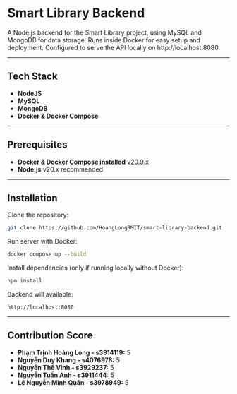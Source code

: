 # Smart Library Backend

A Node.js backend for the Smart Library project, using MySQL and MongoDB for data storage.
Runs inside Docker for easy setup and deployment.
Configured to serve the API locally on http://localhost:8080.

---

## Tech Stack
- **NodeJS**
- **MySQL**
- **MongoDB**
- **Docker & Docker Compose**

---

## Prerequisites
- **Docker & Docker Compose installed** v20.9.x
- **Node.js** v20.x recommended
 
---

## Installation

Clone the repository:
```bash
git clone https://github.com/HoangLongRMIT/smart-library-backend.git
```

Run server with Docker:
```bash
docker compose up --build
```

Install dependencies (only if running locally without Docker):
```bash
npm install
```

Backend will available:
```
http://localhost:8080
```

---

## Contribution Score
- **Phạm Trịnh Hoàng Long - s3914119:** 5
- **Nguyễn Duy Khang - s4076978:** 5
- **Nguyễn Thế Vinh - s3929237:** 5
- **Nguyễn Tuấn Anh - s3911444:** 5
- **Lê Nguyễn Minh Quân - s3978949:** 5